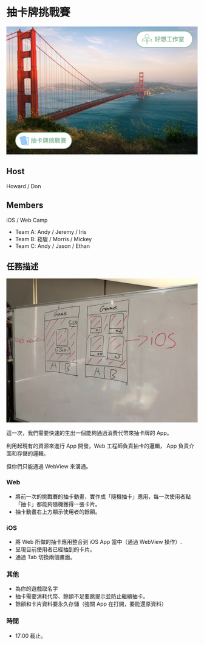 # 抽卡牌挑戰賽

![card-package](readme/card-package-startup.png)



## Host

Howard / Don

## Members

iOS / Web Camp

- Team A: Andy / Jeremy / Iris
- Team B: 菘駿 / Morris / Mickey
- Team C: Andy / Jason / Ethan

## 任務描述

![Task](readme/task.png)

這一次，我們需要快速的生出一個能夠通過消費代幣來抽卡牌的 App。

利用起現有的資源來進行 App 開發，Web 工程師負責抽卡的邏輯， App 負責介面和存儲的邏輯。

但你們只能通過 WebView 來溝通。

### Web 

- 將前一次的挑戰賽的抽卡動畫，實作成「隨機抽卡」應用，每一次使用者點「抽卡」都能夠隨機獲得一張卡片。
- 抽卡動畫右上方顯示使用者的餘額。

### iOS

- 將 Web 所做的抽卡應用整合到 iOS App 當中（通過 WebView 操作）.
- 呈現目前使用者已經抽到的卡片。
- 通過 Tab 切換兩個畫面。

### 其他

- 為你的遊戲取名字
- 抽卡需要消耗代幣、餘額不足要跳提示並防止繼續抽卡。
- 餘額和卡片資料要永久存儲（強關 App 在打開，要能還原資料）

### 時間

- 17:00 截止。


